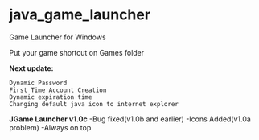 # java_game_launcher
Game Launcher for Windows

Put your game shortcut on Games folder

**Next update:**
```
Dynamic Password
First Time Account Creation
Dynamic expiration time
Changing default java icon to internet explorer
```

**JGame Launcher v1.0c**
-Bug fixed(v1.0b and earlier)
-Icons Added(v1.0a problem)
-Always on top
